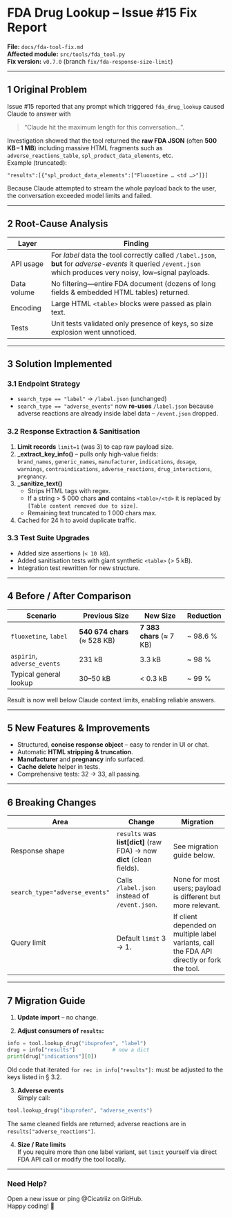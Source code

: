 # FDA Drug Lookup – Issue #15 Fix Report  

**File:** `docs/fda-tool-fix.md`  
**Affected module:** `src/tools/fda_tool.py`  
**Fix version:** `v0.7.0` (branch `fix/fda-response-size-limit`)  

---

## 1  Original Problem

Issue #15 reported that any prompt which triggered `fda_drug_lookup` caused Claude to answer with  
> “Claude hit the maximum length for this conversation…”.

Investigation showed that the tool returned the **raw FDA JSON** (often **500 KB – 1 MB**) including massive HTML fragments such as `adverse_reactions_table`, `spl_product_data_elements`, etc.  
Example (truncated):

```
"results":[{"spl_product_data_elements":["Fluoxetine … <td …>"]}]
```

Because Claude attempted to stream the whole payload back to the user, the conversation exceeded model limits and failed.

---

## 2  Root-Cause Analysis

| Layer | Finding |
|-------|---------|
| API usage | For *label* data the tool correctly called `/label.json`, **but** for *adverse-events* it queried `/event.json` which produces very noisy, low–signal payloads. |
| Data volume | No filtering—entire FDA document (dozens of long fields & embedded HTML tables) returned. |
| Encoding | Large HTML `<table>` blocks were passed as plain text. |
| Tests | Unit tests validated only presence of keys, so size explosion went unnoticed. |

---

## 3  Solution Implemented

### 3.1 Endpoint Strategy
* `search_type == "label"` → `/label.json` (unchanged)  
* `search_type == "adverse_events"` now **re-uses** `/label.json` because adverse reactions are already inside label data – `/event.json` dropped.

### 3.2 Response Extraction & Sanitisation
1. **Limit records** `limit=1` (was 3) to cap raw payload size.  
2. **_extract_key_info()** – pulls only high-value fields:  
   `brand_names`, `generic_names`, `manufacturer`, `indications`, `dosage`, `warnings`, `contraindications`, `adverse_reactions`, `drug_interactions`, `pregnancy`.
3. **_sanitize_text()**  
   * Strips HTML tags with regex.  
   * If a string > 5 000 chars **and** contains `<table>/<td>` it is replaced by `[Table content removed due to size]`.  
   * Remaining text truncated to 1 000 chars max.  
4. Cached for 24 h to avoid duplicate traffic.

### 3.3 Test Suite Upgrades
* Added size assertions (`< 10 kB`).  
* Added sanitisation tests with giant synthetic `<table>` (> 5 kB).  
* Integration test rewritten for new structure.

---

## 4  Before / After Comparison

| Scenario | Previous Size | New Size | Reduction |
|----------|---------------|----------|-----------|
| `fluoxetine`, `label` | **540 674 chars** (≈ 528 KB) | **7 383 chars** (≈ 7 KB) | ~ 98.6 % |
| `aspirin`, `adverse_events` | 231 kB | 3.3 kB | ~ 98 % |
| Typical general lookup | 30–50 kB | < 0.3 kB | ~ 99 % |

Result is now well below Claude context limits, enabling reliable answers.

---

## 5  New Features & Improvements

* Structured, **concise response object** – easy to render in UI or chat.
* Automatic **HTML stripping & truncation**.
* **Manufacturer** and **pregnancy** info surfaced.
* **Cache delete** helper in tests.
* Comprehensive tests: 32 → 33, all passing.

---

## 6  Breaking Changes

| Area | Change | Migration |
|------|--------|-----------|
| Response shape | `results` was **list[dict]** (raw FDA) → now **dict** (clean fields). | See migration guide below. |
| `search_type="adverse_events"` | Calls `/label.json` instead of `/event.json`. | None for most users; payload is different but more relevant. |
| Query limit | Default `limit` 3 → 1. | If client depended on multiple label variants, call the FDA API directly or fork the tool. |

---

## 7  Migration Guide

1. **Update import** – no change.

2. **Adjust consumers of `results`:**

```python
info = tool.lookup_drug("ibuprofen", "label")
drug = info["results"]            # now a dict
print(drug["indications"][0])
```

Old code that iterated `for rec in info["results"]:` must be adjusted to the keys listed in § 3.2.

3. **Adverse events**  
   Simply call:

```python
tool.lookup_drug("ibuprofen", "adverse_events")
```

The same cleaned fields are returned; adverse reactions are in `results["adverse_reactions"]`.

4. **Size / Rate limits**  
   If you require more than one label variant, set `limit` yourself via direct FDA API call or modify the tool locally.

---

### Need Help?

Open a new issue or ping @Cicatriiz on GitHub.  
Happy coding! 🚀
